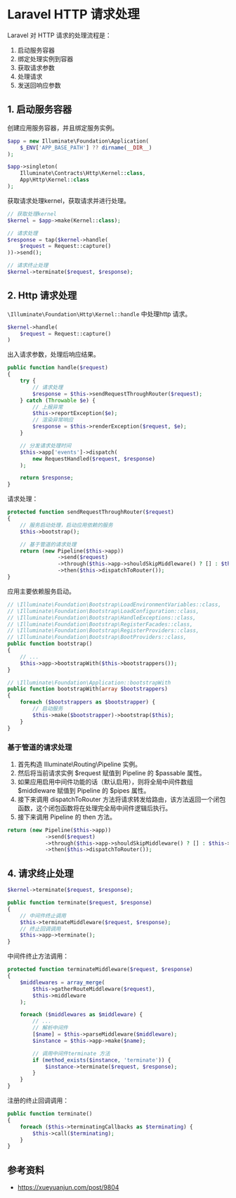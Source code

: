 <!-- ---
title: Laravel HTTP 请求处理
date: 2020-12-27 16:28:15
category: showcode, laravel
--- -->

# Laravel HTTP 请求处理

Laravel 对 HTTP 请求的处理流程是：

1. 启动服务容器
2. 绑定处理实例到容器
3. 获取请求参数
4. 处理请求
5. 发送回响应参数


## 1. 启动服务容器

创建应用服务容器，并且绑定服务实例。

```php
$app = new Illuminate\Foundation\Application(
    $_ENV['APP_BASE_PATH'] ?? dirname(__DIR__)
);

$app->singleton(
    Illuminate\Contracts\Http\Kernel::class,
    App\Http\Kernel::class
);
```

获取请求处理kernel，获取请求并进行处理。

```php
// 获取处理kernel
$kernel = $app->make(Kernel::class);

// 请求处理
$response = tap($kernel->handle(
    $request = Request::capture()
))->send();

// 请求终止处理
$kernel->terminate($request, $response);
```

## 2. Http 请求处理

`\Illuminate\Foundation\Http\Kernel::handle` 中处理http 请求。

```php
$kernel->handle(
    $request = Request::capture()
)
```

出入请求参数，处理后响应结果。

```php
public function handle($request)
{
    try {
        // 请求处理
        $response = $this->sendRequestThroughRouter($request);
    } catch (Throwable $e) {
        // 上报异常
        $this->reportException($e);
        // 渲染异常响应
        $response = $this->renderException($request, $e);
    }

    // 分发请求处理时间
    $this->app['events']->dispatch(
        new RequestHandled($request, $response)
    );

    return $response;
}
```

请求处理：

```php
protected function sendRequestThroughRouter($request)
{
    // 服务启动处理，启动应用依赖的服务
    $this->bootstrap();

    // 基于管道的请求处理
    return (new Pipeline($this->app))
                ->send($request)
                ->through($this->app->shouldSkipMiddleware() ? [] : $this->middleware)
                ->then($this->dispatchToRouter());
}
```

应用主要依赖服务启动。

```php
// \Illuminate\Foundation\Bootstrap\LoadEnvironmentVariables::class,
// \Illuminate\Foundation\Bootstrap\LoadConfiguration::class,
// \Illuminate\Foundation\Bootstrap\HandleExceptions::class,
// \Illuminate\Foundation\Bootstrap\RegisterFacades::class,
// \Illuminate\Foundation\Bootstrap\RegisterProviders::class,
// \Illuminate\Foundation\Bootstrap\BootProviders::class,
public function bootstrap()
{
    // ...
    $this->app->bootstrapWith($this->bootstrappers());
}

// \Illuminate\Foundation\Application::bootstrapWith
public function bootstrapWith(array $bootstrappers)
{
    foreach ($bootstrappers as $bootstrapper) {
        // 启动服务
        $this->make($bootstrapper)->bootstrap($this);
    }
}
```

### 基于管道的请求处理

1. 首先构造 Illuminate\Routing\Pipeline 实例。 
2. 然后将当前请求实例 $request 赋值到 Pipeline 的 $passable 属性。 
3. 如果应用启用中间件功能的话（默认启用），则将全局中间件数组 $middleware 赋值到 Pipeline 的 $pipes 属性。
4. 接下来调用 dispatchToRouter 方法将请求转发给路由，该方法返回一个闭包函数，这个闭包函数将在处理完全局中间件逻辑后执行。
5. 接下来调用 Pipeline 的 then 方法。

```php
return (new Pipeline($this->app))
            ->send($request)
            ->through($this->app->shouldSkipMiddleware() ? [] : $this->middleware)
            ->then($this->dispatchToRouter());
```

## 4. 请求终止处理

```php
$kernel->terminate($request, $response);

public function terminate($request, $response)
{
    // 中间件终止调用
    $this->terminateMiddleware($request, $response);
    // 终止回调调用
    $this->app->terminate();
}
```

中间件终止方法调用：

```php
protected function terminateMiddleware($request, $response)
{
    $middlewares = array_merge(
        $this->gatherRouteMiddleware($request),
        $this->middleware
    );

    foreach ($middlewares as $middleware) {
        // ...
        // 解析中间件
        [$name] = $this->parseMiddleware($middleware);
        $instance = $this->app->make($name);

        // 调用中间件terminate 方法
        if (method_exists($instance, 'terminate')) {
            $instance->terminate($request, $response);
        }
    }
}
```

注册的终止回调调用：

```php
public function terminate()
{
    foreach ($this->terminatingCallbacks as $terminating) {
        $this->call($terminating);
    }
}
```

## 参考资料

- https://xueyuanjun.com/post/9804